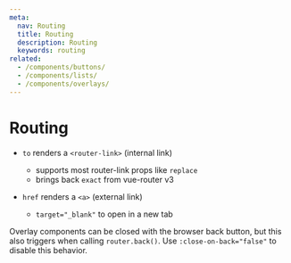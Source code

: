 ```yaml
---
meta:
  nav: Routing
  title: Routing
  description: Routing
  keywords: routing
related:
  - /components/buttons/
  - /components/lists/
  - /components/overlays/
---
```


# Routing

- `to` renders a `<router-link>` (internal link)
  - supports most router-link props like `replace`
  - brings back `exact` from vue-router v3

- `href` renders a `<a>` (external link)
  - `target="_blank"` to open in a new tab

Overlay components can be closed with the browser back button, but this also triggers when calling `router.back()`. Use `:close-on-back="false"` to disable this behavior.
